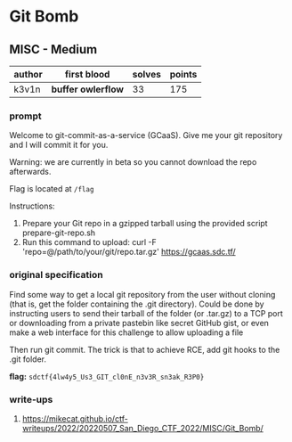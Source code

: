 # Git Bomb
## MISC - Medium
| author | first blood | solves | points |
| --- | -- | --- | --- |
| k3v1n | **buffer owlerflow** | 33 | 175 |
### prompt
Welcome to git-commit-as-a-service (GCaaS). Give me your git repository and I will commit it for you.

Warning: we are currently in beta so you cannot download the repo afterwards.

Flag is located at `/flag`

Instructions:
1. Prepare your Git repo in a gzipped tarball using the provided script prepare-git-repo.sh
2. Run this command to upload:
curl -F 'repo=@/path/to/your/git/repo.tar.gz' https://gcaas.sdc.tf/


### original specification
Find some way to get a local git repository from the user without cloning (that is, get the folder containing the .git directory). Could be done by instructing users to send their tarball of the folder (or .tar.gz) to a TCP port or downloading from a private pastebin like secret GitHub gist, or even make a web interface for this challenge to allow uploading a file

Then run git commit. The trick is that to achieve RCE, add git hooks to the .git folder.

**flag:** `sdctf{4lw4y5_Us3_GIT_cl0nE_n3v3R_sn3ak_R3P0}`

### write-ups
1. https://mikecat.github.io/ctf-writeups/2022/20220507_San_Diego_CTF_2022/MISC/Git_Bomb/